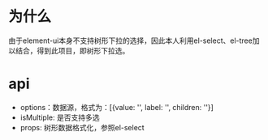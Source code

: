 # 为什么
由于element-ui本身不支持树形下拉的选择，因此本人利用el-select、el-tree加以结合，得到此项目，即树形下拉选。

# api
*  options：数据源，格式为：[{value: '', label: '', children: ''}]
*  isMultiple: 是否支持多选
*  props: 树形数据格式化，参照el-select

